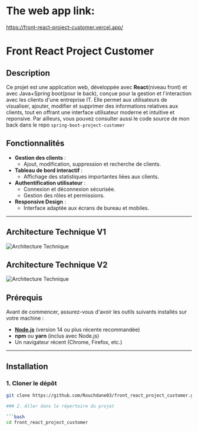# The web app link:
https://front-react-project-customer.vercel.app/
# Front React Project Customer

## Description

Ce projet est une application web, développée avec **React**(niveau front) et avec Java+Spring boot(pour le back), conçue pour la gestion et l'interaction avec les clients d'une entreprise IT. Elle permet aux utilisateurs de visualiser, ajouter, modifier et supprimer des informations relatives aux clients, tout en offrant une interface utilisateur moderne et intuitive et reponsive. Par ailleurs, vous pouvez consulter aussi le code source de mon back dans le repo
`spring-boot-project-customer`

## Fonctionnalités

- **Gestion des clients** :
  - Ajout, modification, suppression et recherche de clients.
- **Tableau de bord interactif** :
  - Affichage des statistiques importantes liées aux clients.
- **Authentification utilisateur** :
  - Connexion et déconnexion sécurisée.
  - Gestion des rôles et permissions.
- **Responsive Design** :
  - Interface adaptée aux écrans de bureau et mobiles.

---
## Architecture Technique V1

![Architecture Technique](images/architecture_technique.png)

## Architecture Technique V2

![Architecture Technique](images/architecture_technique.png)
## Prérequis

Avant de commencer, assurez-vous d'avoir les outils suivants installés sur votre machine :

- [**Node.js**](https://nodejs.org/) (version 14 ou plus récente recommandée)
- **npm** ou **yarn** (inclus avec Node.js)
- Un navigateur récent (Chrome, Firefox, etc.)

---

## Installation

### 1. Cloner le dépôt

```bash
git clone https://github.com/Rouchdane03/front_react_project_customer.git

### 2. Aller dans le répertoire du projet

```bash
cd front_react_project_customer

